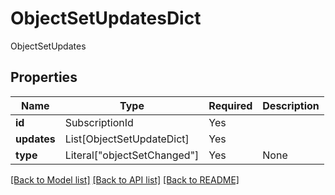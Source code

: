 # ObjectSetUpdatesDict

ObjectSetUpdates

## Properties
| Name | Type | Required | Description |
| ------------ | ------------- | ------------- | ------------- |
**id** | SubscriptionId | Yes |  |
**updates** | List[ObjectSetUpdateDict] | Yes |  |
**type** | Literal["objectSetChanged"] | Yes | None |


[[Back to Model list]](../../README.md#models-v2-link) [[Back to API list]](../../README.md#documentation-for-api-endpoints) [[Back to README]](../../README.md)
